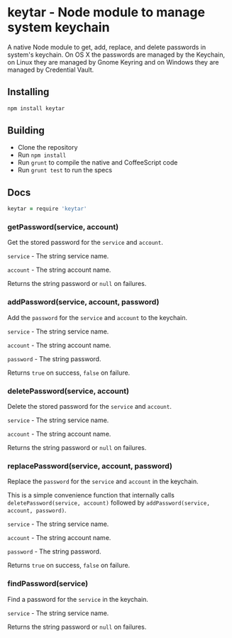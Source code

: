 # keytar - Node module to manage system keychain

A native Node module to get, add, replace, and delete passwords in system's
keychain. On OS X the passwords are managed by the Keychain, on Linux they are
managed by Gnome Keyring and on Windows they are managed by Credential Vault.

## Installing

```sh
npm install keytar
```

## Building
  * Clone the repository
  * Run `npm install`
  * Run `grunt` to compile the native and CoffeeScript code
  * Run `grunt test` to run the specs

## Docs

```coffeescript
keytar = require 'keytar'
```

### getPassword(service, account)

Get the stored password for the `service` and `account`.

`service` - The string service name.

`account` - The string account name.

Returns the string password or `null` on failures.

### addPassword(service, account, password)

Add the `password` for the `service` and `account` to the keychain.

`service` - The string service name.

`account` - The string account name.

`password` - The string password.

Returns `true` on success, `false` on failure.

### deletePassword(service, account)

Delete the stored password for the `service` and `account`.

`service` - The string service name.

`account` - The string account name.

Returns the string password or `null` on failures.

### replacePassword(service, account, password)

Replace the `password` for the `service` and `account` in the keychain.

This is a simple convenience function that internally calls
`deletePassword(service, account)` followed by
`addPassword(service, account, password)`.

`service` - The string service name.

`account` - The string account name.

`password` - The string password.

Returns `true` on success, `false` on failure.

### findPassword(service)

Find a password for the `service` in the keychain.

`service` - The string service name.

Returns the string password or `null` on failures.

